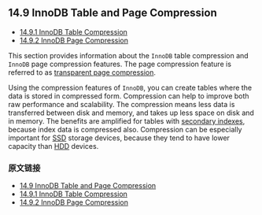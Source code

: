 ## 14.9 InnoDB Table and Page Compression

- [14.9.1 InnoDB Table Compression](./14.9.1_innodb-table-compression.md)
- [14.9.2 InnoDB Page Compression](./14.9.2_innodb-page-compression.md)


This section provides information about the `InnoDB` table compression and `InnoDB` page compression features. The page compression feature is referred to as [transparent page compression](https://dev.mysql.com/doc/refman/5.7/en/glossary.html#glos_transparent_page_compression).

Using the compression features of `InnoDB`, you can create tables where the data is stored in compressed form. Compression can help to improve both raw performance and scalability. The compression means less data is transferred between disk and memory, and takes up less space on disk and in memory. The benefits are amplified for tables with [secondary indexes](https://dev.mysql.com/doc/refman/5.7/en/glossary.html#glos_secondary_index), because index data is compressed also. Compression can be especially important for [SSD](https://dev.mysql.com/doc/refman/5.7/en/glossary.html#glos_ssd) storage devices, because they tend to have lower capacity than [HDD](https://dev.mysql.com/doc/refman/5.7/en/glossary.html#glos_hdd) devices.


### 原文链接

- [14.9 InnoDB Table and Page Compression](https://dev.mysql.com/doc/refman/5.7/en/innodb-compression.html)
- [14.9.1 InnoDB Table Compression](https://dev.mysql.com/doc/refman/5.7/en/innodb-table-compression.html)
- [14.9.2 InnoDB Page Compression](https://dev.mysql.com/doc/refman/5.7/en/innodb-page-compression.html)
